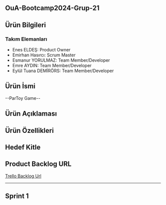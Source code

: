 OuA-Bootcamp2024-Grup-21
---

Ürün Bilgileri
---

### Takım Elemanları


- Enes ELDEŞ: Product Owner
- Emirhan Hasırcı: Scrum Master
- Esmanur YORULMAZ: Team Member/Developer
- Emre AYDIN: Team Member/Developer
- Eylül Tuana DEMİRÖRS: Team Member/Developer

## Ürün İsmi



--ParToy Game--

## Ürün Açıklaması



## Ürün Özellikleri



## Hedef Kitle



## Product Backlog URL



[Trello Backlog Url](https://www.google.com "ParToy Game Trello")

---

## Sprint 1